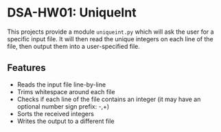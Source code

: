 # DSA-HW01: UniqueInt

This projects provide a module `uniqueint.py` which will ask the user for a
specific input file. It will then read the unique integers on each line of the
file, then output them into a user-specified file.

## Features

- Reads the input file line-by-line
- Trims whitespace around each file
- Checks if each line of the file contains an integer (it may have an optional number sign prefix: -,+)
- Sorts the received integers
- Writes the output to a different file
